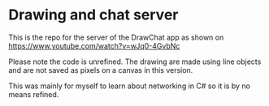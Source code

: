 # Drawing and chat server 

This is the repo for the server of the DrawChat app as shown on https://www.youtube.com/watch?v=wJq0-4GvbNc

Please note the code is unrefined. The drawing are made using line objects and are not saved as pixels on a canvas in this version. 

This was mainly for myself to learn about networking in C# so it is by no means refined.
